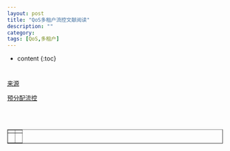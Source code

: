 ```yaml
---
layout: post
title: "QoS多租户流控文献阅读"
description: ""
category: 
tags: [QoS,多租户]
---
```

* content
{:toc}

#
[来源](http://www.networkworld.com/article/2285145/lan-wan/chapter-9--flow-control-and-quality-of-service.html)

[预分配流控](http://blog.csdn.net/njys1/article/details/68927977)


<div align="center"><table style="text-align: center; width: 100%;" border="1" cellpadding="1" cellspacing="1">

<tr>
<td><img src=""></td>
<td><img src=""></td>
</tr>

<tr>
<td><p><small><b> </b></small></p></td>
<td><p><small><b> </b></small></p></td>
</tr>

<br><br></table></div>